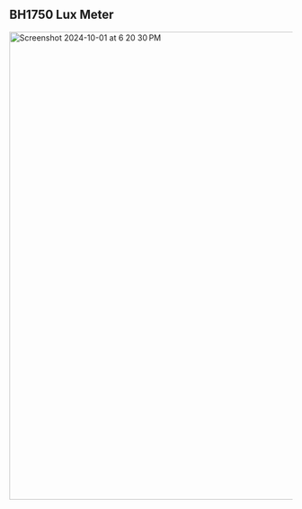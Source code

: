 
BH1750 Lux Meter
---
<img width="831" alt="Screenshot 2024-10-01 at 6 20 30 PM" src="https://github.com/user-attachments/assets/96e375e5-e36c-4730-8a85-6498ab5e6718">
